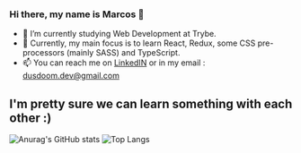 ### Hi there, my name is Marcos 👋

- 🔭 I’m currently studying Web Development at Trybe.
- 🌱 Currently, my main focus is to learn React, Redux, some CSS pre-processors (mainly SASS) and TypeScript.
- 📫 You can reach me on [LinkedIN](https://www.linkedin.com/in/marcosestevaobs/) or in my email : dusdoom.dev@gmail.com
## I'm pretty sure we can learn something with each other :)

![Anurag's GitHub stats](https://github-readme-stats.vercel.app/api?username=marcosebsilva&show_icons=true&theme=react)
![Top Langs](https://github-readme-stats.vercel.app/api/top-langs/?username=marcosebsilva&layout=compact&theme=react)
<!--  credits to (https://github.com/anuraghazra/github-readme-stats)-->


